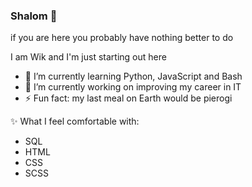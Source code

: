 ### Shalom 👋
if you are here you probably have nothing better to do

I am Wik and I'm just starting out here

- 🌱 I’m currently learning Python, JavaScript and Bash
- 🔭 I’m currently working on improving my career in IT
- ⚡ Fun fact: my last meal on Earth would be pierogi

✨ What I feel comfortable with:
- SQL
- HTML
- CSS
- SCSS
<!--
**wiktoriastel/wiktoriastel** is a ✨ _special_ ✨ repository because its `README.md` (this file) appears on your GitHub profile.

Here are some ideas to get you started:

- 🔭 I’m currently working on ...
- 🌱 I’m currently learning ...
- 👯 I’m looking to collaborate on ...
- 🤔 I’m looking for help with ...
- 💬 Ask me about ...
- 📫 How to reach me: ...
- 😄 Pronouns: ...
- ⚡ Fun fact: ...
-->
